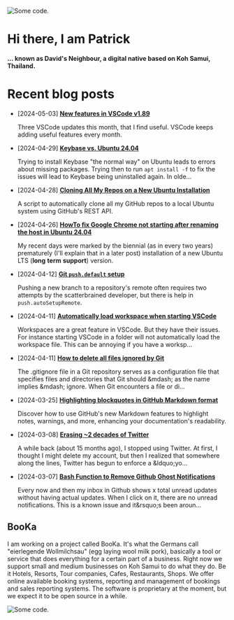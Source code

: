 ![][header1]

# Hi there, I am Patrick

**... known as David's Neighbour, a digital native based on Koh Samui, Thailand.**

# Recent blog posts
<!-- KOLLITSCH:START -->
- [2024-05-03] **[New features in VSCode v1.89](https://kollitsch.dev/blog/2024/new-features-in-vscode-v189/)**

  Three VSCode updates this month, that I find useful. VSCode keeps adding useful features every month.
- [2024-04-29] **[Keybase vs. Ubuntu 24.04](https://kollitsch.dev/blog/2024/installing-keybase-on-ubuntu-2404/)**

  Trying to install Keybase &quot;the normal way&quot; on Ubuntu leads to errors about missing packages. Trying then to run `apt install -f` to fix the issues will lead to Keybase being uninstalled again. In olde...
- [2024-04-28] **[Cloning All My Repos on a New Ubuntu Installation](https://kollitsch.dev/blog/2024/cloning-all-my-repos-on-a-new-ubuntu-installation/)**

  A script to automatically clone all my GitHub repos to a local Ubuntu system using GitHub&#39;s REST API.
- [2024-04-26] **[HowTo fix Google Chrome not starting after renaming the host in Ubuntu 24.04](https://kollitsch.dev/blog/2024/howto-fix-google-chrome-not-starting-after-renaming-the-host-in-ubuntu-2404/)**

  My recent days were marked by the biennial &lpar;as in every two years&rpar; prematurely &lpar;I&#39;ll explain that in a later post&rpar; installation of a new Ubuntu LTS &lpar;**long** **term** **support**&rpar; version.
- [2024-04-12] **[Git `push.default` setup](https://kollitsch.dev/blog/2024/git-push-default-setup/)**

  Pushing a new branch to a repository&#39;s remote often requires two attempts by the scatterbrained developer, but there is help in `push.autoSetupRemote`.
- [2024-04-11] **[Automatically load workspace when starting VSCode](https://kollitsch.dev/blog/2024/automatically-load-workspace-when-starting-vscode/)**

  Workspaces are a great feature in VSCode. But they have their issues. For instance starting VSCode in a folder will not automatically load the workspace file. This can be annoying if you have a worksp...
- [2024-04-11] **[How to delete all files ignored by Git](https://kollitsch.dev/blog/2024/howto-delete-all-files-ignored-by-git/)**

  The .gitignore file in a Git repository serves as a configuration file that specifies files and directories that Git should &amp;mdash; as the name implies &amp;mdash; ignore. When Git encounters a file or di...
- [2024-03-25] **[Highlighting blockquotes in GitHub Markdown format](https://kollitsch.dev/blog/2024/highlighting-blockquotes-in-github-markdown-format/)**

  Discover how to use GitHub&#39;s new Markdown features to highlight notes, warnings, and more, enhancing your documentation&#39;s readability.
- [2024-03-08] **[Erasing ~2 decades of Twitter](https://kollitsch.dev/blog/2024/erasing-decades-of-twitter/)**

  A while back &lpar;about 15 months ago&rpar;, I stopped using Twitter. At first, I thought I might delete my account, but then I realized that somewhere along the lines, Twitter has begun to enforce a &amp;ldquo;yo...
- [2024-03-07] **[Bash Function to Remove Github Ghost Notifications](https://kollitsch.dev/blog/2024/bash-function-to-remove-github-ghost-notifications/)**

  Every now and then my inbox in Github shows x total unread updates without having actual updates. When I click on it, there are no unread notifications. This is a known issue and it&amp;rsquo;s been aroun...<!-- KOLLITSCH:END -->

## BooKa

I am working on a project called BooKa. It's what the Germans call "eierlegende Wollmilchsau" (egg laying wool milk pork), basically a tool or service that does everything for a certain part of a business. Right now we support small and medium businesses on Koh Samui to do what they do. Be it Hotels, Resorts, Tour companies, Cafes, Restaurants, Shops. We offer online available booking systems, reporting and management of bookings and sales reporting systems. The software is proprietary at the moment, but we expect it to be open source in a while.

![][header3]

[header1]: https://raw.githubusercontent.com/davidsneighbour/davidsneighbour/master/static/header1.jpg "Some code."
[header3]: https://raw.githubusercontent.com/davidsneighbour/davidsneighbour/master/static/header3.jpg "Some code."

